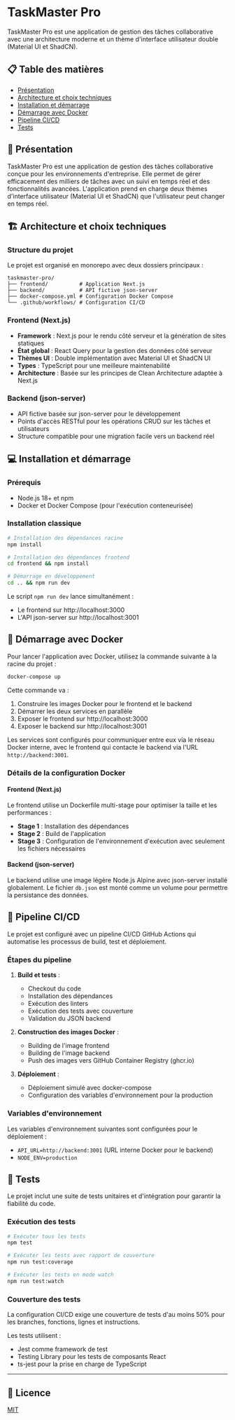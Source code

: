 # TaskMaster Pro

TaskMaster Pro est une application de gestion des tâches collaborative avec une architecture moderne et un thème d'interface utilisateur double (Material UI et ShadCN).

## 📋 Table des matières

- [Présentation](#présentation)
- [Architecture et choix techniques](#architecture-et-choix-techniques)
- [Installation et démarrage](#installation-et-démarrage)
- [Démarrage avec Docker](#démarrage-avec-docker)
- [Pipeline CI/CD](#pipeline-cicd)
- [Tests](#tests)

## 🚀 Présentation

TaskMaster Pro est une application de gestion des tâches collaborative conçue pour les environnements d'entreprise. Elle permet de gérer efficacement des milliers de tâches avec un suivi en temps réel et des fonctionnalités avancées. L'application prend en charge deux thèmes d'interface utilisateur (Material UI et ShadCN) que l'utilisateur peut changer en temps réel.

## 🏗️ Architecture et choix techniques

### Structure du projet

Le projet est organisé en monorepo avec deux dossiers principaux :

```
taskmaster-pro/
├── frontend/          # Application Next.js
├── backend/           # API fictive json-server
├── docker-compose.yml # Configuration Docker Compose
└── .github/workflows/ # Configuration CI/CD
```

### Frontend (Next.js)

- **Framework** : Next.js pour le rendu côté serveur et la génération de sites statiques
- **État global** : React Query pour la gestion des données côté serveur
- **Thèmes UI** : Double implémentation avec Material UI et ShadCN UI
- **Types** : TypeScript pour une meilleure maintenabilité
- **Architecture** : Basée sur les principes de Clean Architecture adaptée à Next.js

### Backend (json-server)

- API fictive basée sur json-server pour le développement
- Points d'accès RESTful pour les opérations CRUD sur les tâches et utilisateurs
- Structure compatible pour une migration facile vers un backend réel

## 💻 Installation et démarrage

### Prérequis

- Node.js 18+ et npm
- Docker et Docker Compose (pour l'exécution conteneurisée)

### Installation classique

```bash
# Installation des dépendances racine
npm install

# Installation des dépendances frontend
cd frontend && npm install

# Démarrage en développement
cd .. && npm run dev
```

Le script `npm run dev` lance simultanément :
- Le frontend sur http://localhost:3000
- L'API json-server sur http://localhost:3001

## 🐳 Démarrage avec Docker

Pour lancer l'application avec Docker, utilisez la commande suivante à la racine du projet :

```bash
docker-compose up
```

Cette commande va :
1. Construire les images Docker pour le frontend et le backend
2. Démarrer les deux services en parallèle
3. Exposer le frontend sur http://localhost:3000
4. Exposer le backend sur http://localhost:3001

Les services sont configurés pour communiquer entre eux via le réseau Docker interne, avec le frontend qui contacte le backend via l'URL `http://backend:3001`.

### Détails de la configuration Docker

#### Frontend (Next.js)

Le frontend utilise un Dockerfile multi-stage pour optimiser la taille et les performances :

- **Stage 1** : Installation des dépendances
- **Stage 2** : Build de l'application
- **Stage 3** : Configuration de l'environnement d'exécution avec seulement les fichiers nécessaires

#### Backend (json-server)

Le backend utilise une image légère Node.js Alpine avec json-server installé globalement. Le fichier `db.json` est monté comme un volume pour permettre la persistance des données.

## 🔄 Pipeline CI/CD

Le projet est configuré avec un pipeline CI/CD GitHub Actions qui automatise les processus de build, test et déploiement.

### Étapes du pipeline

1. **Build et tests** :
   - Checkout du code
   - Installation des dépendances
   - Exécution des linters
   - Exécution des tests avec couverture
   - Validation du JSON backend

2. **Construction des images Docker** :
   - Building de l'image frontend
   - Building de l'image backend
   - Push des images vers GitHub Container Registry (ghcr.io)

3. **Déploiement** :
   - Déploiement simulé avec docker-compose
   - Configuration des variables d'environnement pour la production

### Variables d'environnement

Les variables d'environnement suivantes sont configurées pour le déploiement :

- `API_URL=http://backend:3001` (URL interne Docker pour le backend)
- `NODE_ENV=production`

## 🧪 Tests

Le projet inclut une suite de tests unitaires et d'intégration pour garantir la fiabilité du code.

### Exécution des tests

```bash
# Exécuter tous les tests
npm test

# Exécuter les tests avec rapport de couverture
npm run test:coverage

# Exécuter les tests en mode watch
npm run test:watch
```

### Couverture des tests

La configuration CI/CD exige une couverture de tests d'au moins 50% pour les branches, fonctions, lignes et instructions.

Les tests utilisent :
- Jest comme framework de test
- Testing Library pour les tests de composants React
- ts-jest pour la prise en charge de TypeScript

---

## 📝 Licence

[MIT](LICENSE)
